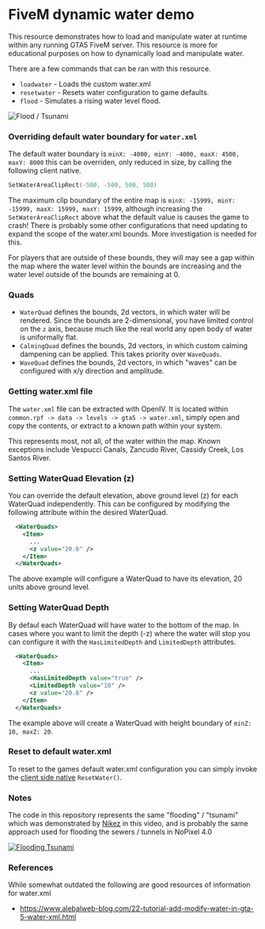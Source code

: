 # FiveM dynamic water demo

This resource demonstrates how to load and manipulate water at runtime within any running GTA5 FiveM server. This resource is more for educational purposes on how to dynamically load and manipulate water.

There are a few commands that can be ran with this resource.

- `loadwater` - Loads the custom water.xml
- `resetwater` - Resets water configuration to game defaults.
- `flood` - Simulates a rising water level flood.

![Flood / Tsunami](./flood.png)

### Overriding default water boundary for `water.xml`

The default water boundary is `minX: -4000, minY: -4000, maxX: 4500, maxY: 8000` this can be overriden, only reduced in size, by calling the following client native.

```lua
SetWaterAreaClipRect(-500, -500, 500, 500)
```

The maximum clip boundary of the entire map is `minX: -15999, minY: -15999, maxX: 15999, maxY: 15999`, although increasing the `SetWaterAreaClipRect` above what the default value is causes the game to crash! There is probably some other configurations that need updating to expand the scope of the water.xml bounds. More investigation is needed for this.

For players that are outside of these bounds, they will may see a gap within the map where the water level within the bounds are increasing and the water level outside of the bounds are remaining at 0.

### Quads

- `WaterQuad` defines the bounds, 2d vectors, in which water will be rendered. Since the bounds are 2-dimensional, you have limited control on the `z` axis, because much like the real world any open body of water is uniformally flat.
- `CalmingQuad` defines the bounds, 2d vectors, in which custom calming dampening can be applied. This takes priority over `WaveQuads`.
- `WaveQuad` defines the bounds, 2d vectors, in which "waves" can be configured with x/y direction and amplitude.

### Getting water.xml file

The `water.xml` file can be extracted with OpenIV. It is located within `common.rpf -> data -> levels -> gta5 -> water.xml`, simply open and copy the contents, or extract to a known path within your system.

This represents most, not all, of the water within the map. Known exceptions include Vespucci Canals, Zancudo River, Cassidy Creek, Los Santos River.

### Setting WaterQuad Elevation (z)

You can override the default elevation, above ground level (z) for each WaterQuad independently. This can be configured by modifying the following attribute within the desired WaterQuad.

```xml
  <WaterQuads>
    <Item>
      ...
      <z value="20.0" />
    </Item>
  </WaterQuads>
```

The above example will configure a WaterQuad to have its elevation, 20 units above ground level.

### Setting WaterQuad Depth

By defaul each WaterQuad will have water to the bottom of the map. In cases where you want to limit the depth (-z) where the water will stop you can configure it with the `HasLimitedDepth` and `LimitedDepth` attributes.

```xml
  <WaterQuads>
    <Item>
      ...
      <HasLimitedDepth value="true" />
      <LimitedDepth value="10" />
      <z value="20.0" />
    </Item>
  </WaterQuads>
```

The example above will create a WaterQuad with height boundary of `minZ: 10, maxZ: 20`.

### Reset to default water.xml

To reset to the games default water.xml configuration you can simply invoke the [client side native](https://docs.fivem.net/natives/?_0x1DA4791) `ResetWater()`.

### Notes

The code in this repository represents the same "flooding" / "tsunami" which was demonstrated by [Nikez](https://github.com/nikez) in this video, and is probably the same approach used for flooding the sewers / tunnels in NoPixel 4.0

[![Flooding Tsunami](https://img.youtube.com/vi/dGXQkuVDe7g/sddefault.jpg)](https://www.youtube.com/watch?v=dGXQkuVDe7g)

### References

While somewhat outdated the following are good resources of information for water.xml

- https://www.alebalweb-blog.com/22-tutorial-add-modify-water-in-gta-5-water-xml.html
